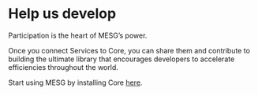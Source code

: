 # Help us develop

Participation is the heart of MESG’s power. 

Once you connect Services to Core, you can share them and contribute to building the ultimate library that encourages developers to accelerate efficiencies throughout the world.

Start using MESG by installing Core [here](../start-here/installing-core.md). 

